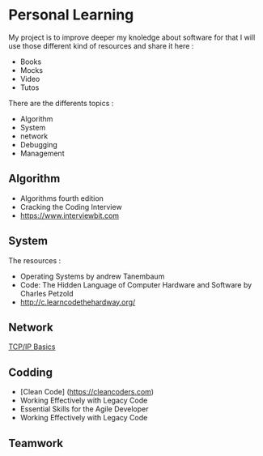 # Personal Learning
My project is to improve deeper my knoledge about software for that I will use those different kind of resources and share it here :
* Books
* Mocks
* Video
* Tutos

There are the differents topics :
* Algorithm
* System
* network
* Debugging
* Management

## Algorithm
* Algorithms fourth edition
* Cracking the Coding Interview
* https://www.interviewbit.com

## System
The resources :
* Operating Systems by andrew Tanembaum
* Code: The Hidden Language of Computer Hardware and Software by Charles Petzold
* http://c.learncodethehardway.org/

## Network
[TCP/IP Basics](http://fr.slideshare.net/sanjoysanyal/tcpip-basics)
## Codding
* [Clean Code] (https://cleancoders.com)
* Working Effectively with Legacy Code
* Essential Skills for the Agile Developer
* Working Effectively with Legacy Code
## Teamwork
